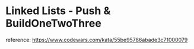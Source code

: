 # Linked Lists - Push & BuildOneTwoThree

reference: https://www.codewars.com/kata/55be95786abade3c71000079
